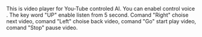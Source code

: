 This is video player for You-Tube controled AI. You can enabel control voice .
The key word "UP" enable listen from 5 second. Comand "Right" choise next video, comand "Left"  choise back video, comand "Go" start play
video, comand "Stop" pause video.
